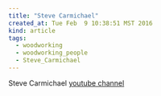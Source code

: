 ```yaml
---
title: "Steve Carmichael"
created_at: Tue Feb  9 10:38:51 MST 2016
kind: article
tags:
  - woodworking
  - woodworking_people
  - Steve_Carmichael
---
```


Steve Carmichael <a href="https://www.youtube.com/user/carmichaelworkshop" target="_blank">youtube channel</a>

<!--
html boilerplate
<a href="" target="_blank"></a>
<img src="" width="400px">
-->


